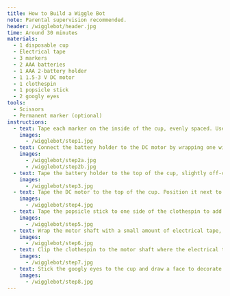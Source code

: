 ```yaml
---
title: How to Build a Wiggle Bot
note: Parental supervision recommended.
header: /wigglebot/header.jpg
time: Around 30 minutes
materials:
  - 1 disposable cup
  - Electrical tape
  - 3 markers
  - 2 AAA batteries
  - 1 AAA 2-battery holder
  - 1 1.5-3 V DC motor
  - 1 clothespin
  - 1 popsicle stick
  - 2 googly eyes
tools:
  - Scissors
  - Permanent marker (optional)
instructions:
  - text: Tape each marker on the inside of the cup, evenly spaced. Use 1-2 pieces of electrical tape per marker.
    images:
      - /wigglebot/step1.jpg
  - text: Connect the battery holder to the DC motor by wrapping one wire around each lead on the motor.
    images:
      - /wigglebot/step2a.jpg
      - /wigglebot/step2b.jpg
  - text: Tape the battery holder to the top of the cup, slightly off-center. You can cut a piece of electrical tape in half for this so that it is half the width.
    images:
      - /wigglebot/step3.jpg
  - text: Tape the DC motor to the top of the cup. Position it next to the battery holder, with the shaft pointing up.
    images:
      - /wigglebot/step4.jpg
  - text: Tape the popsicle stick to one side of the clothespin to add extra weight.
    images:
      - /wigglebot/step5.jpg
  - text: Wrap the motor shaft with a small amount of electrical tape, having the sticky side face outward.
    images:
      - /wigglebot/step6.jpg
  - text: Clip the clothespin to the motor shaft where the electrical tape was added. This will make the bot off balance and wiggle!
    images:
      - /wigglebot/step7.jpg
  - text: Stick the googly eyes to the cup and draw a face to decorate your Wigglebot. Put the bot on a piece of paper and then put the batteries inside the battery holder. Watch it spin and wiggle!
    images:
      - /wigglebot/step8.jpg
---
```

